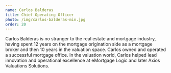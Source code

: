 ```yaml
---
name: Carlos Balderas
title: Chief Operating Officer
photo: /img/carlos-balderas-min.jpg
order: 20
---
```


Carlos Balderas is no stranger to the real estate and mortgage industry, having spent 12 years on the mortgage origination side as a mortgage broker and then 10 years in the valuation space. Carlos owned and operated a successful mortgage office.   In the valuation world,  Carlos helped lead innovation and operational excellence at eMortgage Logic and later Axios Valuations Solutions.
